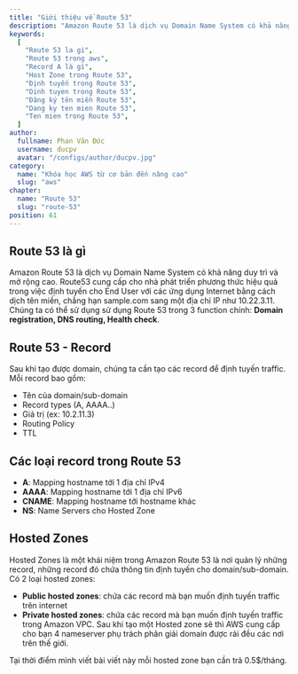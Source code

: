 ```yaml
---
title: "Giới thiệu về Route 53"
description: "Amazon Route 53 là dịch vụ Domain Name System có khả năng duy trì và mở rộng cao. Route53 cung cấp cho nhà phát triển phương thức hiệu quả trong việc định tuyến cho End User với các ứng dụng Internet bằng cách dịch tên miền, chẳng hạn sample.com sang một địa chỉ IP như 10.22.3.11."
keywords:
  [
    "Route 53 la gi",
    "Route 53 trong aws",
    "Record A là gì",
    "Host Zone trong Route 53",
    "Định tuyến trong Route 53",
    "Dinh tuyen trong Route 53",
    "Đăng ký tên miền Route 53",
    "Dang ky ten mien Route 53",
    "Ten mien trong Route 53",
  ]
author:
  fullname: Phan Văn Đức
  username: ducpv
  avatar: "/configs/author/ducpv.jpg"
category:
  name: "Khóa học AWS từ cơ bản đến nâng cao"
  slug: "aws"
chapter:
  name: "Route 53"
  slug: "route-53"
position: 61
---
```


## Route 53 là gì

Amazon Route 53 là dịch vụ Domain Name System có khả năng duy trì và mở rộng cao. Route53 cung cấp cho nhà phát triển phương thức hiệu quả trong việc định tuyến cho End User với các ứng dụng Internet bằng cách dịch tên miền, chẳng hạn sample.com sang một địa chỉ IP như 10.22.3.11. Chúng ta có thể sử dụng sử dụng Route 53 trong 3 function chính: **Domain registration, DNS routing, Health check**.

## Route 53 - Record

Sau khi tạo được domain, chúng ta cần tạo các record để định tuyến traffic. Mỗi record bao gồm:

- Tên của domain/sub-domain
- Record types (A, AAAA..)
- Giá trị (ex: 10.2.11.3)
- Routing Policy
- TTL

## Các loại record trong Route 53

- **A**: Mapping hostname tới 1 địa chỉ IPv4
- **AAAA**: Mapping hostname tới 1 địa chỉ IPv6
- **CNAME**: Mapping hostname tới hostname khác
- **NS**: Name Servers cho Hosted Zone

## Hosted Zones

Hosted Zones là một khái niệm trong Amazon Route 53 là nơi quản lý những record, những record đó chứa thông tin định tuyến cho domain/sub-domain. Có 2 loại hosted zones:

- **Public hosted zones**: chứa các record mà bạn muốn định tuyến traffic trên internet
- **Private hosted zones**: chứa các record mà bạn muốn định tuyến traffic trong Amazon VPC. Sau khi tạo một Hosted zone sẽ thì AWS cung cấp cho bạn 4 nameserver phụ trách phân giải domain được rải đều các nơi trên thế giới.

Tại thời điểm mình viết bài viết này mỗi hosted zone bạn cần trả 0.5$/tháng.
